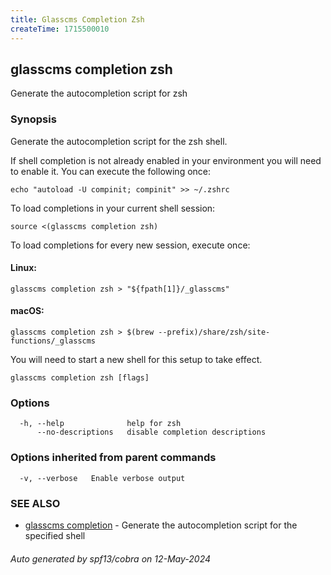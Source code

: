 ```yaml
---
title: Glasscms Completion Zsh
createTime: 1715500010
---
```

## glasscms completion zsh

Generate the autocompletion script for zsh

### Synopsis

Generate the autocompletion script for the zsh shell.

If shell completion is not already enabled in your environment you will need
to enable it.  You can execute the following once:

	echo "autoload -U compinit; compinit" >> ~/.zshrc

To load completions in your current shell session:

	source <(glasscms completion zsh)

To load completions for every new session, execute once:

#### Linux:

	glasscms completion zsh > "${fpath[1]}/_glasscms"

#### macOS:

	glasscms completion zsh > $(brew --prefix)/share/zsh/site-functions/_glasscms

You will need to start a new shell for this setup to take effect.


```
glasscms completion zsh [flags]
```

### Options

```
  -h, --help              help for zsh
      --no-descriptions   disable completion descriptions
```

### Options inherited from parent commands

```
  -v, --verbose   Enable verbose output
```

### SEE ALSO

* [glasscms completion]()	 - Generate the autocompletion script for the specified shell

###### Auto generated by spf13/cobra on 12-May-2024
